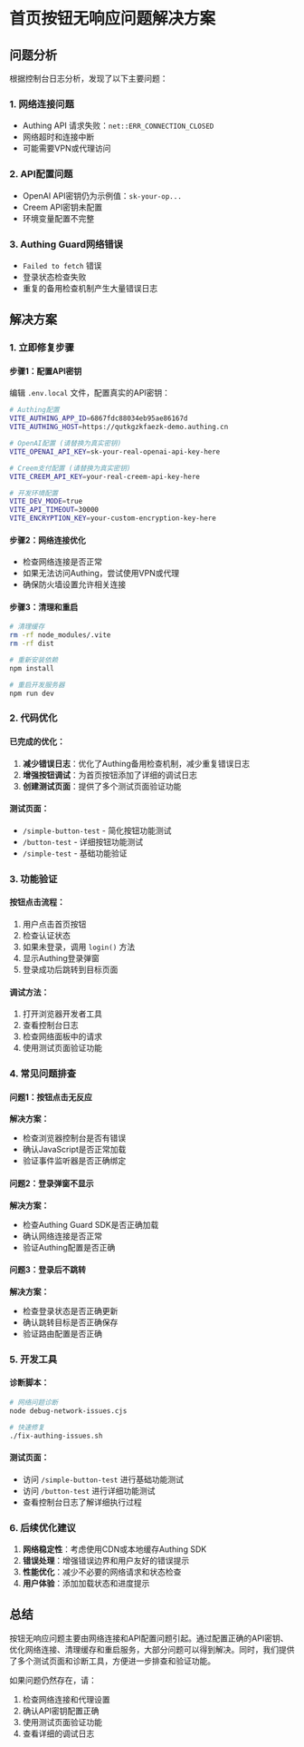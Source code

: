 # 首页按钮无响应问题解决方案

## 问题分析

根据控制台日志分析，发现了以下主要问题：

### 1. 网络连接问题
- Authing API 请求失败：`net::ERR_CONNECTION_CLOSED`
- 网络超时和连接中断
- 可能需要VPN或代理访问

### 2. API配置问题
- OpenAI API密钥仍为示例值：`sk-your-op...`
- Creem API密钥未配置
- 环境变量配置不完整

### 3. Authing Guard网络错误
- `Failed to fetch` 错误
- 登录状态检查失败
- 重复的备用检查机制产生大量错误日志

## 解决方案

### 1. 立即修复步骤

#### 步骤1：配置API密钥
编辑 `.env.local` 文件，配置真实的API密钥：

```bash
# Authing配置
VITE_AUTHING_APP_ID=6867fdc88034eb95ae86167d
VITE_AUTHING_HOST=https://qutkgzkfaezk-demo.authing.cn

# OpenAI配置 (请替换为真实密钥)
VITE_OPENAI_API_KEY=sk-your-real-openai-api-key-here

# Creem支付配置 (请替换为真实密钥)
VITE_CREEM_API_KEY=your-real-creem-api-key-here

# 开发环境配置
VITE_DEV_MODE=true
VITE_API_TIMEOUT=30000
VITE_ENCRYPTION_KEY=your-custom-encryption-key-here
```

#### 步骤2：网络连接优化
- 检查网络连接是否正常
- 如果无法访问Authing，尝试使用VPN或代理
- 确保防火墙设置允许相关连接

#### 步骤3：清理和重启
```bash
# 清理缓存
rm -rf node_modules/.vite
rm -rf dist

# 重新安装依赖
npm install

# 重启开发服务器
npm run dev
```

### 2. 代码优化

#### 已完成的优化：
1. **减少错误日志**：优化了Authing备用检查机制，减少重复错误日志
2. **增强按钮调试**：为首页按钮添加了详细的调试日志
3. **创建测试页面**：提供了多个测试页面验证功能

#### 测试页面：
- `/simple-button-test` - 简化按钮功能测试
- `/button-test` - 详细按钮功能测试
- `/simple-test` - 基础功能验证

### 3. 功能验证

#### 按钮点击流程：
1. 用户点击首页按钮
2. 检查认证状态
3. 如果未登录，调用 `login()` 方法
4. 显示Authing登录弹窗
5. 登录成功后跳转到目标页面

#### 调试方法：
1. 打开浏览器开发者工具
2. 查看控制台日志
3. 检查网络面板中的请求
4. 使用测试页面验证功能

### 4. 常见问题排查

#### 问题1：按钮点击无反应
**解决方案：**
- 检查浏览器控制台是否有错误
- 确认JavaScript是否正常加载
- 验证事件监听器是否正确绑定

#### 问题2：登录弹窗不显示
**解决方案：**
- 检查Authing Guard SDK是否正确加载
- 确认网络连接是否正常
- 验证Authing配置是否正确

#### 问题3：登录后不跳转
**解决方案：**
- 检查登录状态是否正确更新
- 确认跳转目标是否正确保存
- 验证路由配置是否正确

### 5. 开发工具

#### 诊断脚本：
```bash
# 网络问题诊断
node debug-network-issues.cjs

# 快速修复
./fix-authing-issues.sh
```

#### 测试页面：
- 访问 `/simple-button-test` 进行基础功能测试
- 访问 `/button-test` 进行详细功能测试
- 查看控制台日志了解详细执行过程

### 6. 后续优化建议

1. **网络稳定性**：考虑使用CDN或本地缓存Authing SDK
2. **错误处理**：增强错误边界和用户友好的错误提示
3. **性能优化**：减少不必要的网络请求和状态检查
4. **用户体验**：添加加载状态和进度提示

## 总结

按钮无响应问题主要由网络连接和API配置问题引起。通过配置正确的API密钥、优化网络连接、清理缓存和重启服务，大部分问题可以得到解决。同时，我们提供了多个测试页面和诊断工具，方便进一步排查和验证功能。

如果问题仍然存在，请：
1. 检查网络连接和代理设置
2. 确认API密钥配置正确
3. 使用测试页面验证功能
4. 查看详细的调试日志 